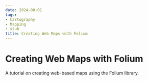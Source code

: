 ```yaml
---
date: 2024-08-01
tags:
- Cartography
- Mapping
- stub
title: Creating Web Maps with Folium
---
```


# Creating Web Maps with Folium

A tutorial on creating web-based maps using the Folium library.
